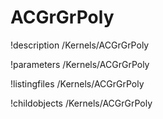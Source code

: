 <!-- MOOSE Documentation Stub: Remove this when content is added. -->

# ACGrGrPoly
!description /Kernels/ACGrGrPoly

!parameters /Kernels/ACGrGrPoly

!listingfiles /Kernels/ACGrGrPoly

!childobjects /Kernels/ACGrGrPoly
